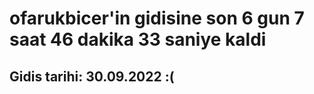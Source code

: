 # ofarukbicer'in gidisine son 6 gun 7 saat 46 dakika 33 saniye kaldi

## Gidis tarihi: 30.09.2022 :(